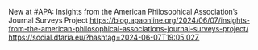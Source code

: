 New at #APA: Insights from the American Philosophical Association’s Journal Surveys Project https://blog.apaonline.org/2024/06/07/insights-from-the-american-philosophical-associations-journal-surveys-project/ https://social.dfaria.eu/?hashtag=2024-06-07T19:05:02Z